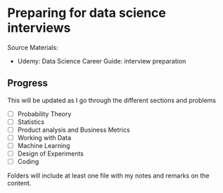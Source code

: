 # Preparing for data science interviews

Source Materials:
- Udemy: Data Science Career Guide: interview preparation

## Progress

This will be updated as I go through the different sections and problems

- [ ] Probability Theory
- [ ] Statistics
- [ ] Product analysis and Business Metrics
- [ ] Working with Data
- [ ] Machine Learning
- [ ] Design of Experiments
- [ ] Coding

Folders will include at least one file with my notes and remarks on the content.